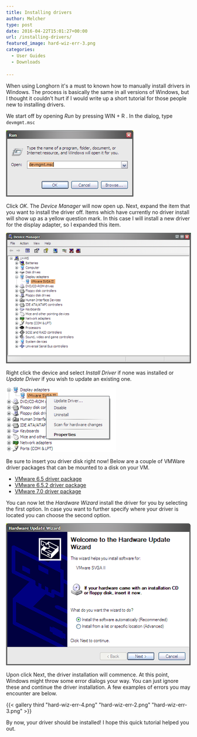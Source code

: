 ```yaml
---
title: Installing drivers
author: Melcher
type: post
date: 2016-04-22T15:01:27+00:00
url: /installing-drivers/
featured_image: hard-wiz-err-3.png
categories:
  - User Guides
  - Downloads

---
```

When using Longhorn it's a must to known how to manually install drivers in Windows. The process is basically the same in all versions of Windows, but I thought it couldn't hurt if I would write up a short tutorial for those people new to installing drivers.

We start off by opening _Run_ by pressing WIN + R . In the dialog, type `devmgmt.msc`

![](run-devmgmt.png)

Click _OK_. The _Device Manager_ will now open up. Next, expand the item that you want to install the driver off. Items which have currently no driver install will show up as a yellow question mark. In this case I will install a new driver for the display adapter, so I expanded this item.

![](devmgmt.png)

Right click the device and select _Install Driver_ if none was installed or _Update Driver_ if you wish to update an existing one.

![](devmgmt-context.png)

Be sure to insert you driver disk right now! Below are a couple of VMWare driver packages that can be mounted to a disk on your VM.

* [VMware 6.5 driver package](/download/vmware-6-5-driver-package.zip)
* [VMware 6.5.2 driver package](/download/vmware-6-5-2-driver-package.zip)
* [VMware 7.0 driver package](/download/vmware-7-0-driver-package.zip)

You can now let the _Hardware Wizard_ install the driver for you by selecting the first option. In case you want to further specify where your driver is located you can choose the second option.

![](hard-wiz.png)

Upon click Next, the driver installation will commence. At this point, Windows might throw some error dialogs your way. You can just ignore these and continue the driver installation. A few examples of errors you may encounter are below.

{{< gallery third "hard-wiz-err-4.png" "hard-wiz-err-2.png" "hard-wiz-err-3.png" >}}

By now, your driver should be installed! I hope this quick tutorial helped you out.